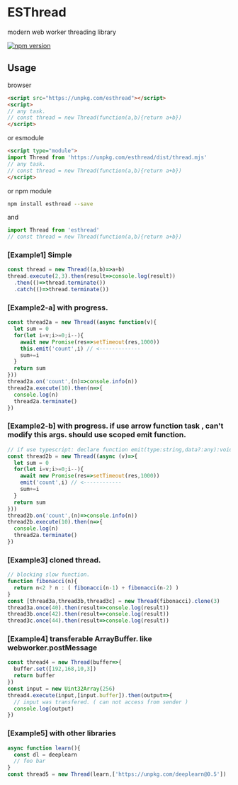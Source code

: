 ESThread
==================
modern web worker threading library

[![npm version](https://badge.fury.io/js/esthread.svg)](https://badge.fury.io/js/esthread)

Usage
--------------------

browser 
```html
<script src="https://unpkg.com/esthread"></script>
<script>
// any task.
// const thread = new Thread(function(a,b){return a+b})
</script>
```

or esmodule

```html
<script type="module">
import Thread from 'https://unpkg.com/esthread/dist/thread.mjs'
// any task.
// const thread = new Thread(function(a,b){return a+b})
</script>
```

or npm module
```bash
npm install esthread --save
```

and

```javascript
import Thread from 'esthread'
// const thread = new Thread(function(a,b){return a+b})
```

### [Example1] Simple
```javascript
const thread = new Thread((a,b)=>a+b)
thread.execute(2,3).then(result=>console.log(result))
  .then(()=>thread.terminate())
  .catch(()=>thread.terminate())
```

### [Example2-a] with progress.
```javascript
const thread2a = new Thread((async function(v){
  let sum = 0
  for(let i=v;i>=0;i--){
    await new Promise(res=>setTimeout(res,1000))
    this.emit('count',i) // <-------------
    sum+=i
  }
  return sum
}))
thread2a.on('count',(n)=>console.info(n))
thread2a.execute(10).then(n=>{
  console.log(n)
  thread2a.terminate()
})
```

### [Example2-b] with progress.  if use arrow function task , can't modify this args. should use scoped emit function.
```javascript
// if use typescript: declare function emit(type:string,data?:any):void
const thread2b = new Thread((async (v)=>{
  let sum = 0
  for(let i=v;i>=0;i--){
    await new Promise(res=>setTimeout(res,1000))
    emit('count',i) // <------------
    sum+=i
  }
  return sum
}))
thread2b.on('count',(n)=>console.info(n))
thread2b.execute(10).then(n=>{
  console.log(n)
  thread2a.terminate()
})
```

### [Example3] cloned thread.
```javascript
// blocking slow function.
function fibonacci(n){
  return n<2 ? n : ( fibonacci(n-1) + fibonacci(n-2) )
}
const [thread3a,thread3b,thread3c] = new Thread(fibonacci).clone(3)
thread3a.once(40).then(result=>console.log(result))
thread3b.once(42).then(result=>console.log(result))
thread3c.once(44).then(result=>console.log(result))
```

### [Example4] transferable ArrayBuffer. like webworker.postMessage
```javascript
const thread4 = new Thread(buffer=>{
  buffer.set([192,168,10,3])
  return buffer
})
const input = new Uint32Array(256)
thread4.execute(input,[input.buffer]).then(output=>{
  // input was transfered. ( can not access from sender )
  console.log(output)
})
```

### [Example5] with other libraries
```javascript
async function learn(){
  const dl = deeplearn
  // foo bar
}
const thread5 = new Thread(learn,['https://unpkg.com/deeplearn@0.5'])
```